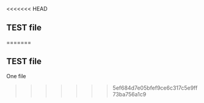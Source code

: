 <<<<<<< HEAD
## TEST file
=======
## TEST file
One file
>>>>>>> 5ef684d7e05bfef9ce6c317c5e9ff73ba756a1c9

